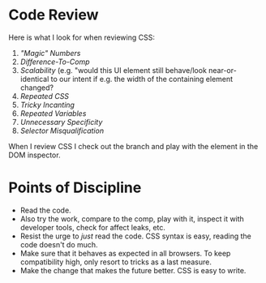 Code Review
===========

Here is what I look for when reviewing CSS:

1. *"Magic" Numbers*
2. *Difference-To-Comp*
3. *Scalability* (e.g. "would this UI element still behave/look
   near-or-identical to our intent if e.g. the width of the containing element changed?
4. *Repeated CSS*
5. *Tricky Incanting*
6. *Repeated Variables*
7. *Unnecessary Specificity*
8. *Selector Misqualification*


When I review CSS I check out the branch and play with the element in the DOM inspector.

Points of Discipline
====================
* Read the code.
* Also try the work, compare to the comp, play with it, inspect it with developer tools, check for affect leaks, etc.
* Resist the urge to _just_ read the code. CSS syntax is easy, reading the code doesn't do much.
* Make sure that it behaves as expected in all browsers. To keep compatibility high, only resort to tricks as a last measure.
* Make the change that makes the future better. CSS is easy to write.
